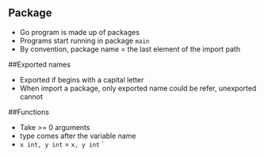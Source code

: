 ## Package
- Go program is made up of packages
- Programs start running in package `main`
- By convention, package name = the last element of the import path

##Exported names
- Exported if begins with a capital letter
- When import a package, only exported name could be refer, unexported cannot

##Functions
- Take >= 0 arguments
- type comes after the variable name
- `x int, y int` = `x, y int`
`
